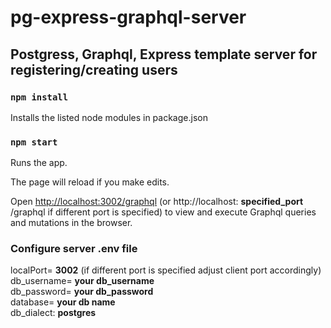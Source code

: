 # pg-express-graphql-server

## Postgress, Graphql, Express template server for registering/creating users 

### `npm install`

Installs the listed node modules in package.json

### `npm start`

Runs the app.<br>

The page will reload if you make edits.<br>

Open [http://localhost:3002/graphql](http://localhost:3002/graphql) (or http://localhost: **specified_port** /graphql if different port is specified) to view and execute Graphql queries and mutations in the browser.


### Configure server .env file

localPort= **3002** (if different port is specified adjust client port accordingly)<br>
db_username= **your db_username**<br>
db_password= **your db_password**<br>
database= **your db name**<br>
db_dialect: **postgres**<br>
